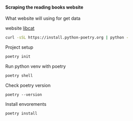 <h4>Scraping the reading books website</h4>

<p>What website will using for get data</p>

website [libcat](https://libcat.ru)

```bash
curl -sSL https://install.python-poetry.org | python -
```

Project setup

```bash
poetry init
```

Run python venv with poetry

```bash
poetry shell
```

Check poetry version

```
poetry --version
```

Install envorements

```
poetry install
```
